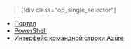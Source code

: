 > [!div class="op_single_selector"]
- [Портал](../articles/virtual-network/virtual-network-manage-nsg-arm-portal.md)
- [PowerShell](../articles/virtual-network/virtual-network-manage-nsg-arm-ps.md)
- [Интерфейс командной строки Azure](../articles/virtual-network/virtual-network-manage-nsg-arm-cli.md)

<!--HONumber=Nov16_HO3-->


